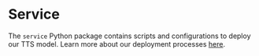 # Service

The `service` Python package contains scripts and configurations to deploy our TTS model.
Learn more about our deployment processes [here](docs/DEPLOYMENT.md).

